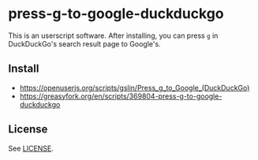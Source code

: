 # press-g-to-google-duckduckgo

This is an userscript software.  After installing, you can press `g` in DuckDuckGo's search result page to Google's.

## Install

* https://openuserjs.org/scripts/gslin/Press_g_to_Google_(DuckDuckGo)
* https://greasyfork.org/en/scripts/369804-press-g-to-google-duckduckgo

## License

See [LICENSE](LICENSE).
